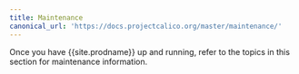 ```yaml
---
title: Maintenance
canonical_url: 'https://docs.projectcalico.org/master/maintenance/'
---
```


Once you have {{site.prodname}} up and running, refer to the topics in this section for
maintenance information.
